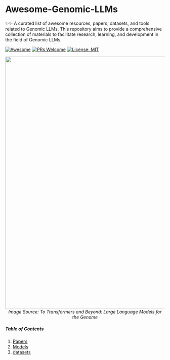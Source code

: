 # Awesome-Genomic-LLMs

<p align="center">

✨✨ A curated list of awesome resources, papers, datasets, and tools related to Genomic LLMs. This repository aims to provide a comprehensive collection of materials to facilitate research, learning, and development in the field of Genomic LLMs.


[![Awesome](https://cdn.rawgit.com/sindresorhus/awesome/d7305f38d29fed78fa85652e3a63e154dd8e8829/media/badge.svg)](https://github.com/monk1337/Awesome-Medical-Multimodal-Large-Language-Models)
[![PRs Welcome](https://img.shields.io/badge/PRs-welcome-brightgreen.svg?style=flat-square)](http://makeapullrequest.com)
[![License: MIT](https://img.shields.io/badge/License-MIT-yellow.svg)](https://opensource.org/licenses/MIT)

<p align="center">
  <img width="800" src="https://raw.githubusercontent.com/openlifescience-ai/Awesome-Genomic-LLMs/main/images/genomic.jpg">
  <br>
  <em>Image Source: To Transformers and Beyond: Large Language Models for the Genome </em>
</p>
</p>

##### Table of Contents

1. [Papers](#papers)  
2. [Models](#models)
3. [datasets](#datasets)
